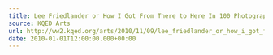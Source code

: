 ```yaml
---
title: Lee Friedlander or How I Got From There to Here In 100 Photographs Or Less
source: KQED Arts
url: http://ww2.kqed.org/arts/2010/11/09/lee_friedlander_or_how_i_got_from_there_to_here_in_100/
date: 2010-01-01T12:00:00.000+00:00
---
```

